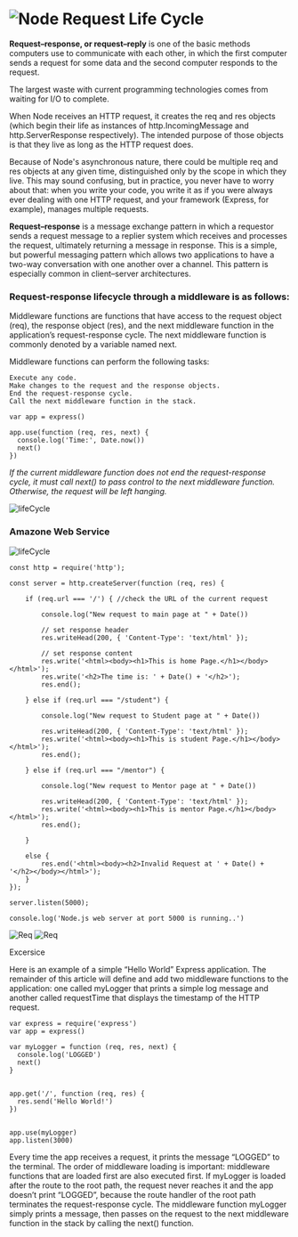  #  ![Node](https://heroku-elements.s3.amazonaws.com/buttons/uploaded_logos/000/002/550/icon/nodejs.png?1476395955) Request Life Cycle

**Request–response, or request–reply** is one of the basic methods computers use to communicate with each other, in which the first computer sends a request for some data and the second computer responds to the request.

The largest waste with current programming technologies comes from waiting for I/O to complete. 

When Node receives an HTTP request, it creates the req and res objects (which begin their life as instances of http.IncomingMessage and http.ServerResponse respectively). The intended purpose of those objects is that they live as long as the HTTP request does.

Because of Node's asynchronous nature, there could be multiple req and res objects at any given time, distinguished only by the scope in which they live. This may sound confusing, but in practice, you never have to worry about that: when you write your code, you write it as if you were always ever dealing with one HTTP request, and your framework (Express, for example), manages multiple requests.

**Request–response** is a message exchange pattern in which a requestor sends a request message to a replier system which receives and processes the request, ultimately returning a message in response. This is a simple, but powerful messaging pattern which allows two applications to have a two-way conversation with one another over a channel. This pattern is especially common in client–server architectures.

### Request-response lifecycle through a middleware is as follows:
Middleware functions are functions that have access to the request object (req), the response object (res), and the next middleware function in the application’s request-response cycle. The next middleware function is commonly denoted by a variable named next.

Middleware functions can perform the following tasks:

    Execute any code.
    Make changes to the request and the response objects.
    End the request-response cycle.
    Call the next middleware function in the stack.
    
```    
var app = express()

app.use(function (req, res, next) {
  console.log('Time:', Date.now())
  next()
})
```


*If the current middleware function does not end the request-response cycle, it must call next() to pass control to the next middleware function. Otherwise, the request will be left hanging.*
    

![lifeCycle](https://vietcanho.files.wordpress.com/2016/06/middleware.png?w=1462)



### Amazone Web Service
![lifeCycle](https://image.slidesharecdn.com/5-160503081810/95/javascript-nodejs-development-on-amazon-web-services-33-638.jpg?cb=1462263535)





```
const http = require('http');

const server = http.createServer(function (req, res) {

    if (req.url === '/') { //check the URL of the current request

        console.log("New request to main page at " + Date())

        // set response header
        res.writeHead(200, { 'Content-Type': 'text/html' });

        // set response content    
        res.write('<html><body><h1>This is home Page.</h1></body></html>');
        res.write('<h2>The time is: ' + Date() + '</h2>');
        res.end();

    } else if (req.url === "/student") {

        console.log("New request to Student page at " + Date())

        res.writeHead(200, { 'Content-Type': 'text/html' });
        res.write('<html><body><h1>This is student Page.</h1></body></html>');
        res.end();

    } else if (req.url === "/mentor") {

        console.log("New request to Mentor page at " + Date())

        res.writeHead(200, { 'Content-Type': 'text/html' });
        res.write('<html><body><h1>This is mentor Page.</h1></body></html>');
        res.end();

    }

    else {
        res.end('<html><body><h2>Invalid Request at ' + Date() + '</h2></body></html>');
    }
});

server.listen(5000);

console.log('Node.js web server at port 5000 is running..')
```



![Req](https://www.ntu.edu.sg/home/ehchua/programming/webprogramming/images/HTTP_RequestMessageExample.png)
![Req](https://www.ntu.edu.sg/home/ehchua/programming/webprogramming/images/HTTP_ResponseMessageExample.png)

Excersice

Here is an example of a simple “Hello World” Express application. The remainder of this article will define and add two middleware functions to the application: one called myLogger that prints a simple log message and another called requestTime that displays the timestamp of the HTTP request.
```
var express = require('express')
var app = express()

var myLogger = function (req, res, next) {
  console.log('LOGGED')
  next()
}


app.get('/', function (req, res) {
  res.send('Hello World!')
})


app.use(myLogger)
app.listen(3000)
```

Every time the app receives a request, it prints the message “LOGGED” to the terminal.
The order of middleware loading is important: middleware functions that are loaded first are also executed first.
If myLogger is loaded after the route to the root path, the request never reaches it and the app doesn’t print “LOGGED”, because the route handler of the root path terminates the request-response cycle.
The middleware function myLogger simply prints a message, then passes on the request to the next middleware function in the stack by calling the next() function.



